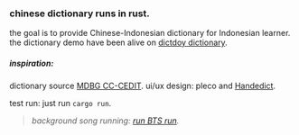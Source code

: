 ### chinese dictionary runs in rust.
the goal is to provide Chinese-Indonesian dictionary for Indonesian learner. 
the dictionary demo have been alive on [dictdoy dictionary](https://heydoy.my.id/dictdoy).

##### inspiration:
dictionary source [MDBG CC-CEDIT](https://www.mdbg.net/chinese/dictionary?page=cc-cedict).
ui/ux design: pleco and [Handedict](https://handedict.zydeo.net).

test run: just run `cargo run`.
> _background song running: [run BTS run](https://music.youtube.com/watch?v=a4YwJCZRh5M&si=QkfA0xSoGU62gTRF)._
